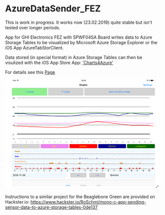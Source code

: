 # AzureDataSender_FEZ
This is work in progress. It works now (23.02.2019) quite stable but isn't tested over longer periods.

App for GHI Electronics FEZ with SPWF04SA Board writes data to Azure Storage Tables to be visualized by Microsoft Azure Storage Explorer or the iOS App AzureTabStorClient.

Data stored (in special format) in Azure Storage Tables can then be visulized with the iOS App Store App: ['Charts4Azure'](https://itunes.apple.com/us/app/charts4azure/id1442910354?mt=8)

For details see this [Page](https://azureiotcharts.home.blog/)

![gallery](Charts4AzureGitHub.png)

Instructions to a similar project for the Beaglebone Green are provided on Hackster.io:
https://www.hackster.io/RoSchmi/mono-c-app-sending-sensor-data-to-azure-storage-tables-0de137
